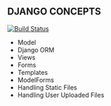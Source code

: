 DJANGO CONCEPTS
---------------
[![Build Status](https://travis-ci.org/seenureddy/django_concepts.png?branch=master)](https://travis-ci.org/seenureddy/django-basic-concepts)


- Model
- Django ORM
- Views
- Forms
- Templates
- ModelForms
- Handling Static Files
- Handling User Uploaded Files
